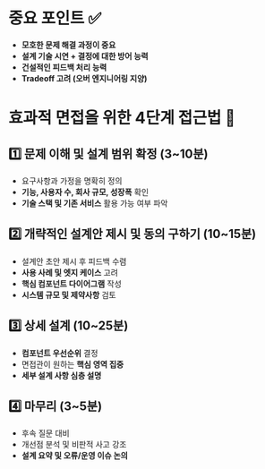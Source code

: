 # 중요 포인트 ✅
- **모호한 문제 해결 과정이 중요**
- **설계 기술 시연 + 결정에 대한 방어 능력**
- **건설적인 피드백 처리 능력**
- **Tradeoff 고려 (오버 엔지니어링 지양)**

# 효과적 면접을 위한 4단계 접근법 🎯

## 1️⃣ 문제 이해 및 설계 범위 확정 (3~10분)
- 요구사항과 가정을 명확히 정의
- **기능, 사용자 수, 회사 규모, 성장폭** 확인
- **기술 스택 및 기존 서비스** 활용 가능 여부 파악

## 2️⃣ 개략적인 설계안 제시 및 동의 구하기 (10~15분)
- 설계안 초안 제시 후 피드백 수렴
- **사용 사례 및 엣지 케이스** 고려
- **핵심 컴포넌트 다이어그램** 작성
- **시스템 규모 및 제약사항** 검토

## 3️⃣ 상세 설계 (10~25분)
- **컴포넌트 우선순위** 결정
- 면접관이 원하는 **핵심 영역 집중**
- **세부 설계 사항 심층 설명**

## 4️⃣ 마무리 (3~5분)
- 후속 질문 대비
- 개선점 분석 및 비판적 사고 강조
- **설계 요약 및 오류/운영 이슈 논의**
